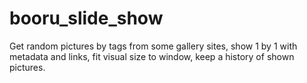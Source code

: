 # booru_slide_show
Get random pictures by tags from some gallery sites, show 1 by 1 with metadata and links, fit visual size to window, keep a history of shown pictures.
